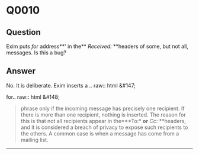 Q0010
=====

Question
--------

Exim puts *for* address**' in the** *Received:* \*\*headers of some, but
not all, messages. Is this a bug?

Answer
------

No. It is deliberate. Exim inserts a .. raw:: html &\#147;

for.. raw:: html &\#148;

> phrase only if the incoming message has precisely one recipient. If
> there is more than one recipient, nothing is inserted. The reason for
> this is that not all recipients appear in the*\**To:\* **or** *Cc:*
> \*\*headers, and it is considered a breach of privacy to expose such
> recipients to the others. A common case is when a message has come
> from a mailing list.

* * * * *
